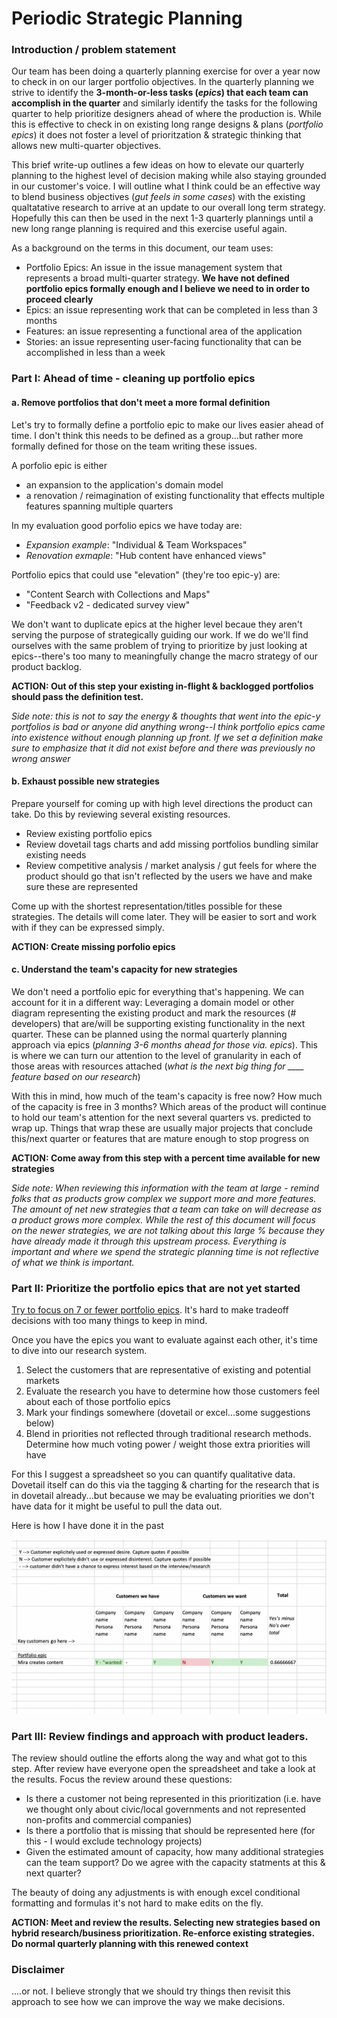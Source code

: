 # Periodic Strategic Planning

### Introduction / problem statement

Our team has been doing a quarterly planning exercise for over a year now to check in on our larger portfolio objectives. In the quarterly planning we strive to identify the **3-month-or-less tasks (_epics_) that each team can accomplish in the quarter** and similarly identify the tasks for the following quarter to help prioritize designers ahead of where the production is. While this is effective to check in on existing long range designs & plans (_portfolio epics_) it does not foster a level of prioritzation & strategic thinking that allows new multi-quarter objectives. 

This brief write-up outlines a few ideas on how to elevate our quarterly planning to the highest level of decision making while also staying grounded in our customer's voice. I will outline what I think could be an effective way to blend business objectives (_gut feels in some cases_) with the existing qualtatative research to arrive at an update to our overall long term strategy. Hopefully this can then be used in the next 1-3 quarterly plannings until a new long range planning is required and this exercise useful again.

As a background on the terms in this document, our team uses:
 - Portfolio Epics: An issue in the issue management system that represents a broad multi-quarter strategy. **We have not defined portfolio epics formally enough and I believe we need to in order to proceed clearly**
 - Epics: an issue representing work that can be completed in less than 3 months
 - Features: an issue representing a functional area of the application
 - Stories: an issue representing user-facing functionality that can be accomplished in less than a week

### Part I: Ahead of time - cleaning up portfolio epics

#### a. Remove portfolios that don't meet a more formal definition

Let's try to formally define a portfolio epic to make our lives easier ahead of time. I don't think this needs to be defined as a group...but rather more formally defined for those on the team writing these issues. 

A porfolio epic is either
 - an expansion to the application's domain model
 - a renovation / reimagination of existing functionality that effects multiple features spanning multiple quarters

In my evaluation good porfolio epics we have today are:
 - _Expansion example_: "Individual & Team Workspaces" 
 - _Renovation exmaple_: "Hub content have enhanced views"

Portfolio epics that could use "elevation" (they're too epic-y) are:
 - "Content Search with Collections and Maps"
 - "Feedback v2 - dedicated survey view"

We don't want to duplicate epics at the higher level becaue they aren't serving the purpose of strategically guiding our work. If we do we'll find ourselves with the same problem of trying to prioritize by just looking at epics--there's too many to meaningfully change the macro strategy of our product backlog.

**ACTION: Out of this step your existing in-flight & backlogged portfolios should pass the definition test.**

_Side note: this is not to say the energy & thoughts that went into the epic-y portfolios is bad or anyone did anything wrong--I think portfolio epics came into existence without enough planning up front. If we set a definition make sure to emphasize that it did not exist before and there was previously no wrong answer_

#### b. Exhaust possible new strategies

Prepare yourself for coming up with high level directions the product can take. Do this by reviewing several existing resources. 

* Review existing portfolio epics
* Review dovetail tags charts and add missing portfolios bundling similar existing needs
* Review competitive analysis / market analysis / gut feels for where the product should go that isn't reflected by the users we have and make sure these are represented

Come up with the shortest representation/titles possible for these strategies. The details will come later. They will be easier to sort and work with if they can be expressed simply.

**ACTION: Create missing porfolio epics**

#### c. Understand the team's capacity for new strategies

We don't need a portfolio epic for everything that's happening. We can account for it in a different way: Leveraging a domain model or other diagram representing the existing product and mark the resources (# developers) that are/will be supporting existing functionality in the next quarter. These can be planned using the normal quarterly planning approach via epics (_planning 3-6 months ahead for those via. epics_). This is where we can turn our attention to the level of granularity in each of those areas with resources attached (_what is the next big thing for ____ feature based on our research_)

With this in mind, how much of the team's capacity is free now? How much of the capacity is free in 3 months? Which areas of the product will continue to hold our team's attention for the next several quarters vs. predicted to wrap up. Things that wrap these are usually major projects that conclude this/next quarter or features that are mature enough to stop progress on

**ACTION: Come away from this step with a percent time available for new strategies**

_Side note: When reviewing this information with the team at large - remind folks that as products grow complex we support more and more features. The amount of net new strategies that a team can take on will decrease as a product grows more complex. While the rest of this document will focus on the newer strategies, we are not talking about this large % because they have already made it through this upstream process. Everything is important and where we spend the strategic planning time is not reflective of what we think is important._

### Part II: Prioritize the portfolio epics that are not yet started

[Try to focus on 7 or fewer portfolio epics](https://en.wikipedia.org/wiki/Working_memory#Capacity). It's hard to make tradeoff decisions with too many things to keep in mind.

Once you have the epics you want to evaluate against each other, it's time to dive into our research system. 

1) Select the customers that are representative of existing and potential markets
2) Evaluate the research you have to determine how those customers feel about each of those portfolio epics
3) Mark your findings somewhere (dovetail or excel...some suggestions below)
4) Blend in priorities not reflected through traditional research methods. Determine how much voting power / weight those extra priorities will have

For this I suggest a spreadsheet so you can quantify qualitative data. Dovetail itself can do this via the tagging & charting for the research that is in dovetail already...but because we may be evaluating priorities we don't have data for it might be useful to pull the data out.

Here is how I have done it in the past

<img src="./resources/example-research-priority-matrix.png" alt="example research matrix image"></img>

### Part III: Review findings and approach with product leaders. 

The review should outline the efforts along the way and what got to this step. After review have everyone open the spreadsheet and take a look at the results. Focus the review around these questions:

 - Is there a customer not being represented in this prioritization (i.e. have we thought only about civic/local governments and not represented non-profits and commercial companies)
 - Is there a portfolio that is missing that should be represented here (for this - I would exclude technology projects)
 - Given the estimated amount of capacity, how many additional strategies can the team support? Do we agree with the capacity statments at this & next quarter? 

 The beauty of doing any adjustments is with enough excel conditional formatting and formulas it's not hard to make edits on the fly. 

 **ACTION: Meet and review the results. Selecting new strategies based on hybrid research/business prioritization. Re-enforce existing strategies. Do normal quarterly planning with this renewed context**

### Disclaimer

....or not. I believe strongly that we should try things then revisit this approach to see how we can improve the way we make decisions.
